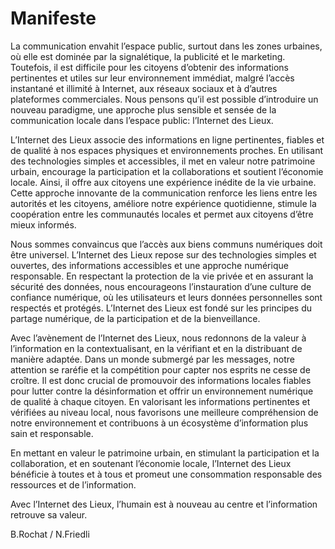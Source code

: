 # Manifeste

La communication envahit l’espace public, surtout dans les zones urbaines, où elle est dominée par la signalétique, la publicité et le marketing. Toutefois, il est difficile pour les citoyens d’obtenir des informations pertinentes et utiles sur leur environnement immédiat, malgré l’accès instantané et illimité à Internet, aux réseaux sociaux et à d’autres plateformes commerciales. Nous pensons qu’il est possible d’introduire un nouveau paradigme, une approche plus sensible et sensée de la communication locale dans l’espace public: l’Internet des Lieux.

L’Internet des Lieux associe des informations en ligne pertinentes, fiables et de qualité à nos espaces physiques et environnements proches. En utilisant des technologies simples et accessibles, il met en valeur notre patrimoine urbain, encourage la participation et la collaborations et soutient l’économie locale. Ainsi, il offre aux citoyens une expérience inédite de la vie urbaine. Cette approche innovante de la communication renforce les liens entre les autorités et les citoyens, améliore notre expérience quotidienne, stimule la coopération entre les communautés locales et permet aux citoyens d’être mieux informés.

Nous sommes convaincus que l’accès aux biens communs numériques doit être universel. L’Internet des Lieux repose sur des technologies simples et ouvertes, des informations accessibles et une approche numérique responsable. En respectant la protection de la vie privée et en assurant la sécurité des données, nous encourageons l’instauration d’une culture de confiance numérique, où les utilisateurs et leurs données personnelles sont respectés et protégés. L’Internet des Lieux est fondé sur les principes du partage numérique, de la participation et de la bienveillance.

Avec l’avènement de l’Internet des Lieux, nous redonnons de la valeur à l’information en la contextualisant, en la vérifiant et en la distribuant de manière adaptée. Dans un monde submergé par les messages, notre attention se raréfie et la compétition pour capter nos esprits ne cesse de croître. Il est donc crucial de promouvoir des informations locales fiables pour lutter contre la désinformation et offrir un environnement numérique de qualité à chaque citoyen. En valorisant les informations pertinentes et vérifiées au niveau local, nous favorisons une meilleure compréhension de notre environnement et contribuons à un écosystème d’information plus sain et responsable.

En mettant en valeur le patrimoine urbain, en stimulant la participation et la collaboration, et en soutenant l’économie locale, l’Internet des Lieux bénéficie à toutes et à tous et promeut une consommation responsable des ressources et de l’information.

Avec l’Internet des Lieux, l’humain est à nouveau au centre et l’information retrouve sa valeur.

B.Rochat / N.Friedli